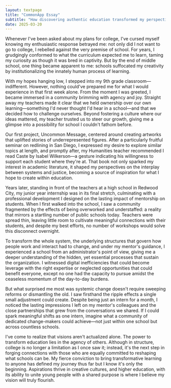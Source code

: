 ```yaml
---
layout: textpage
title: "CommonApp Essay"
subtitle: "How discovering authentic education transformed my perspective on school and my future"
date: 2025-03-20
---
```


Whenever I've been asked about my plans for college, I've cursed myself knowing my enthusiastic response betrayed me: not only did I not want to go to college, I rebelled against the very premise of school. For years, I grudgingly conformed to what the curriculum expected me to learn, taming my curiosity as though it was bred in captivity. But by the end of middle school, one thing became apparent to me: schools suffocated my creativity by institutionalizing the innately human process of learning.

With my hopes hanging low, I stepped into my 9th grade classroom—indifferent. However, nothing could've prepared me for what I would experience in that first week alone. From the moment I was greeted, I became immersed in a community brimming with agency and joy. Straight away my teachers made it clear that we held ownership over our own learning—something I'd never thought I'd hear in a school—and that we decided how to challenge ourselves. Beyond fostering a culture where our ideas mattered, my teacher trusted us to steer our growth, giving me a glimpse into a possibility for school I couldn't fathom before.

Our first project, Uncommon Message, centered around creating artworks that uplifted stories of underrepresented figures. After a particularly fruitful seminar on redlining in San Diego, I expressed my desire to explore similar topics at length, and promptly after, my Humanities teacher recommended I read Caste by Isabel Wilkerson—a gesture indicating his willingness to support each student where they're at. That book not only sparked my interest in academic literature, it shaped my perspectives on the interplay between systems and justice, becoming a source of inspiration for what I hope to create within education.

Years later, standing in front of the teachers at a high school in Redwood City, my junior year internship was in its final stretch, culminating with a professional development I designed on the lasting impact of mentorship on students. When I first walked into the school, I saw a community fragmented by the effects of being overworked and understaffed: a reality that mirrors a startling number of public schools today. Teachers were spread thin, leaving little room to cultivate meaningful connections with their students, and despite my best efforts, no number of workshops would solve this disconnect overnight.

To transform the whole system, the underlying structures that govern how people work and interact had to change, and under my mentor's guidance, I experienced a school from an administrator's point of view, giving me a deeper understanding of the hidden, yet essential processes that sustain the organization. I witnessed digital inefficiencies that could become leverage with the right expertise or neglected opportunities that could benefit everyone, except no one had the capacity to pursue amidst the ceaseless momentum of the day-to-day burdens.

But what surprised me most was systemic change doesn't require sweeping reforms or dismantling the old. I saw firsthand the ripple effects a single small adjustment could create. Despite being just an intern for a month, I noticed the lasting impressions I left on my mentor's colleagues and the close partnerships that grew from the conversations we shared. If I could spark meaningful shifts as one intern, imagine what a community of dedicated change-makers could achieve—not just within one school but across countless schools.

I've come to realize that visions aren't actualized alone. The power to transform education lies in the agency of others. Although in structure, college is no longer a limitation as I once saw it; instead, it's the next step in forging connections with those who are equally committed to reshaping what schools can be. My fierce conviction to bring transformative learning to anyone has defined my journey thus far but I know it's only the beginning. Aspirations thrive in creative cultures, and higher education, with its ability to unite young people with a shared purpose is where I believe my vision will truly flourish.

